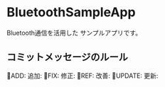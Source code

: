 # BluetoothSampleApp
Bluetooth通信を活用した サンプルアプリです。　

## コミットメッセージのルール

🐣ADD:    追加:
🐢FIX:    修正:
🐶REF:    改善:
🐰UPDATE:    更新:
